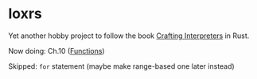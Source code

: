 # loxrs
Yet another hobby project to follow the book [Crafting Interpreters](http://www.craftinginterpreters.com/) in Rust.

Now doing: Ch.10 ([Functions](https://craftinginterpreters.com/functions.html))

Skipped: `for` statement (maybe make range-based one later instead)
